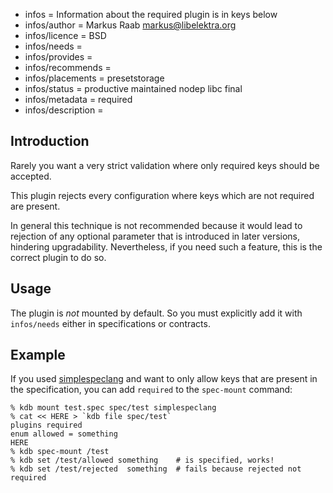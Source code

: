- infos = Information about the required plugin is in keys below
- infos/author = Markus Raab <markus@libelektra.org>
- infos/licence = BSD
- infos/needs =
- infos/provides =
- infos/recommends =
- infos/placements = presetstorage
- infos/status = productive maintained nodep libc final
- infos/metadata = required
- infos/description =

## Introduction

Rarely you want a very strict validation where only required
keys should be accepted.

This plugin rejects every configuration where keys which are
not required are present.

In general this technique is not recommended because it
would lead to rejection of any optional parameter that is
introduced in later versions, hindering upgradability.
Nevertheless, if you need such a feature, this is the
correct plugin to do so.

## Usage

The plugin is *not* mounted by default.
So you must explicitly add it with `infos/needs`
either in specifications or contracts.

## Example

If you used [simplespeclang](/src/plugins/simplespeclang) and want to
only allow keys that are present in the specification, you can add `required`
to the `spec-mount` command:

	% kdb mount test.spec spec/test simplespeclang
	% cat << HERE > `kdb file spec/test`
	plugins required
	enum allowed = something
	HERE
	% kdb spec-mount /test
	% kdb set /test/allowed something    # is specified, works!
	% kdb set /test/rejected  something  # fails because rejected not required

